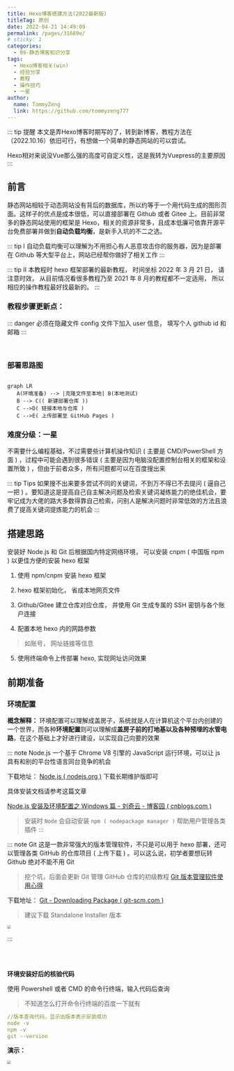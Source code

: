 ```yaml
---
title: Hexo博客搭建方法(2022最新版)
titleTag: 原创
date: 2022-04-21 14:49:09
permalink: /pages/31689e/
# sticky: 1
categories:
  - 09-静态博客知识分享
tags:
  - Hexo博客相关(win)
  - 经验分享
  - 教程
  - 操作技巧
  - 一星
author: 
  name: TommyZeng
  link: https://github.com/tommyzeng777
---
```


::: tip 提醒
本文是弄Hexo博客时期写的了，转到新博客，教程方法在（2022.10.16）依旧可行，有想做一个简单的静态网站的可以尝试。

Hexo相对来说没Vue那么强的高度可自定义性，这是我转为Vuepress的主要原因
:::

## 前言

静态网站相较于动态网站没有背后的数据库，所以约等于一个用代码生成的图形页面。这样子的优点是成本很低，可以直接部署在 Github 或者 Gitee 上。目前非常多的静态网站使用的框架是 Hexo，相关的资源非常多，且成本低廉可依靠开源平台免费部署并做到**自动负载均衡**，是新手入坑的不二之选。<!-- more -->

::: tip Ⅰ
自动负载均衡可以理解为不用担心有人恶意攻击你的服务器，因为是部署在 Github 等大型平台上，网站已经帮你做好了相关工作
:::

::: tip Ⅱ
本教程时 hexo 框架部署的最新教程， 时间坐标 2022 年 3 月 21 日， 请注意时效， 从目前情况看很多教程乃至 2021 年 8 月的教程都不一定适用， 所以相应的操作教程最好找最新的。
:::
### 教程步骤更新点：

::: danger
必须在隐藏文件 config 文件下加入 user 信息， 填写个人 github id 和邮箱
:::

<br>

### 部署思路图


```mermaid

graph LR
   A(环境准备) --> |克隆文件至本地| B(本地测试)
   B --> C(( 新建部署仓库 ))
   C -->D( 链接本地与仓库 )
   C -->E( 上传部署至 GitHub Pages )

```



### 难度分级：一星

不需要什么编程基础，不过需要些计算机操作知识 ( 主要是 CMD/PowerShell 方面 ) ，过程中可能会遇到很多错误 ( 主要是因为电脑没配置控制台相关的框架和设置所致 ) ，但由于前者众多，所有问题都可以在百度搜出来

::: tip Tips
如果搜不出来要多尝试不同的关键词，不到万不得已不去提问 ( 逼自己一把 ) 。要知道这是提高自己自主解决问题及检索关键词凝练能力的绝佳机会，要牢记成为大佬的路大多数得靠自己检索，问别人是解决问题时非常低效的方法且浪费了提高关键词提炼能力的机会
:::

## 搭建思路

安装好 Node.js 和 Git 后根据国内特定网络环境， 可以安装 cnpm ( 中国版 npm ) 以更佳方便的安装 hexo 框架

1.  使用 npm/cnpm 安装 hexo 框架

2.  hexo 框架初始化， 省成本地网页文件

3.  Github/Gitee 建立仓库对应仓库， 并使用 Git 生成专属的 SSH 密钥与各个账户连接

4.  配置本地 hexo 内的网路参数

 > 如账号， 网址链接等信息

5.  使用终端命令上传部署 hexo, 实现网址访问效果

## 前期准备

### 环境配置

**概念解释：**
环境配置可以理解成盖房子，系统就是人在计算机这个平台内创建的一个世界，而各种**环境配置**则可以理解成**盖房子前的打地基以及各种预埋的水管电路**，在这个基础上才好进行建设，以实现自己向要的效果

::: note Node.js
一个基于 Chrome V8 引擎的 JavaScript 运行环境，可以让 js 具有和别的平台性语言同台竞争的机会

下载地址： [Node.js ( nodejs.org )](https://nodejs.org/zh-cn/) 下载长期维护版即可

具体安装文档请参考这篇文章

 [Node.js 安装及环境配置之 Windows 篇 - 刘奇云 - 博客园 ( cnblogs.com )](https://www.cnblogs.com/liuqiyun/p/8133904.html)

> 安装时 `Node` 会自动安装 `npm ( nodepackage manager )` 帮助用户管理各类插件
:::

::: note Git
这是一款非常强大的版本管理软件，不只是可以用于 hexo 部署，还可以管理各类 GitHub 的仓库项目 ( 上传下载 ) 。可以这么说，初学者要想玩转 Github 绝对不能不用 Git

>挖个坑，后面会更新 Git 管理 GitHub 仓库的初级教程
 [Git 版本管理软件使用心得](https://tommyzeng.com/2022/03/05/Git%E7%89%88%E6%9C%AC%E7%AE%A1%E7%90%86%E8%BD%AF%E4%BB%B6%E4%BD%BF%E7%94%A8%E5%BF%83%E5%BE%97/)

下载地址： [Git - Downloading Package ( git-scm.com )](https://git-scm.com/download/win)
> 建议下载 Standalone Installer 版本

<img src="https://cdn.jsdelivr.net/gh/TommyZeng777/picgo/img/202203250546697.png" style="zoom: 50%;" />
<br>

:::


<!--**需要的环境如下**
::: tip Node.js
一个基于 Chrome V8 引擎的 JavaScript 运行环境，可以让 js 具有和别的平台性语言同台竞争的机会

下载地址： [Node.js ( nodejs.org )](https://nodejs.org/zh-cn/) 下载长期维护版即可

具体安装文档请参考这篇文章

 [Node.js 安装及环境配置之 Windows 篇 - 刘奇云 - 博客园 ( cnblogs.com )](https://www.cnblogs.com/liuqiyun/p/8133904.html)

> 安装时 `Node` 会自动安装 `npm ( nodepackage manager )` 帮助用户管理各类插件
:::

::: tip Git
这是一款非常强大的版本管理软件，不只是可以用于 hexo 部署，还可以管理各类 GitHub 的仓库项目 ( 上传下载 ) 。可以这么说，初学者要想玩转 Github 绝对不能不用 Git

>挖个坑，后面会更新 Git 管理 GitHub 仓库的初级教程

下载地址： [Git - Downloading Package ( git-scm.com )](https://git-scm.com/download/win)
> 建议下载 Standalone Installer 版本

<img src="https://cdn.jsdelivr.net/gh/TommyZeng777/picgo/img/202203250546697.png" style="zoom: 50%;" />
:::
-->

<br>
<br>

**环境安装好后的核验代码**

使用 Powershell 或者 CMD 的命令行终端，输入代码后查询

> 不知道怎么打开命令行终端的百度一下就有

```yaml
//版本查询代码，显示出版本表示安装成功
node -v
npm -v
git --version
```

**演示：**

<img src="https://cdn.jsdelivr.net/gh/TommyZeng777/picgo/img/202203250922901.png" style="zoom: 50%;" />


